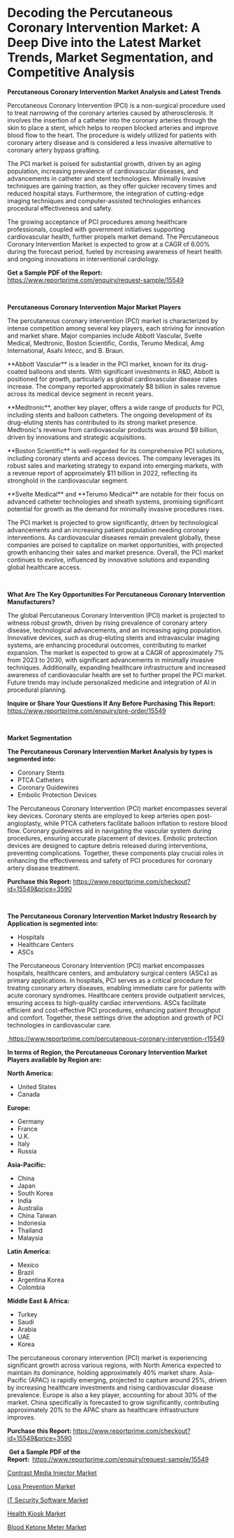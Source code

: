 <p><h1>Decoding the Percutaneous Coronary Intervention Market: A Deep Dive into the Latest Market Trends, Market Segmentation, and Competitive Analysis</h1></p><p><strong>Percutaneous Coronary Intervention Market Analysis and Latest Trends</strong></p>
<p><p>Percutaneous Coronary Intervention (PCI) is a non-surgical procedure used to treat narrowing of the coronary arteries caused by atherosclerosis. It involves the insertion of a catheter into the coronary arteries through the skin to place a stent, which helps to reopen blocked arteries and improve blood flow to the heart. The procedure is widely utilized for patients with coronary artery disease and is considered a less invasive alternative to coronary artery bypass grafting.</p><p>The PCI market is poised for substantial growth, driven by an aging population, increasing prevalence of cardiovascular diseases, and advancements in catheter and stent technologies. Minimally invasive techniques are gaining traction, as they offer quicker recovery times and reduced hospital stays. Furthermore, the integration of cutting-edge imaging techniques and computer-assisted technologies enhances procedural effectiveness and safety.</p><p>The growing acceptance of PCI procedures among healthcare professionals, coupled with government initiatives supporting cardiovascular health, further propels market demand. The Percutaneous Coronary Intervention Market is expected to grow at a CAGR of 6.00% during the forecast period, fueled by increasing awareness of heart health and ongoing innovations in interventional cardiology.</p></p>
<p><strong>Get a Sample PDF of the Report:&nbsp;</strong> <a href="https://www.reportprime.com/enquiry/request-sample/15549?utm_campaign=63&utm_medium=2&utm_source=Github&utm_content=ia&utm_term=05112024&utm_id=percutaneous-coronary-intervention">https://www.reportprime.com/enquiry/request-sample/15549</a></p>
<p>&nbsp;</p>
<p><strong>Percutaneous Coronary Intervention Major Market Players</strong></p>
<p><p>The percutaneous coronary intervention (PCI) market is characterized by intense competition among several key players, each striving for innovation and market share. Major companies include Abbott Vascular, Svelte Medical, Medtronic, Boston Scientific, Cordis, Terumo Medical, Amg International, Asahi Intecc, and B. Braun.</p><p>**Abbott Vascular** is a leader in the PCI market, known for its drug-coated balloons and stents. With significant investments in R&D, Abbott is positioned for growth, particularly as global cardiovascular disease rates increase. The company reported approximately $8 billion in sales revenue across its medical device segment in recent years.</p><p>**Medtronic**, another key player, offers a wide range of products for PCI, including stents and balloon catheters. The ongoing development of its drug-eluting stents has contributed to its strong market presence. Medtronic's revenue from cardiovascular products was around $9 billion, driven by innovations and strategic acquisitions.</p><p>**Boston Scientific** is well-regarded for its comprehensive PCI solutions, including coronary stents and access devices. The company leverages its robust sales and marketing strategy to expand into emerging markets, with a revenue report of approximately $11 billion in 2022, reflecting its stronghold in the cardiovascular segment.</p><p>**Svelte Medical** and **Terumo Medical** are notable for their focus on advanced catheter technologies and sheath systems, promising significant potential for growth as the demand for minimally invasive procedures rises.</p><p>The PCI market is projected to grow significantly, driven by technological advancements and an increasing patient population needing coronary interventions. As cardiovascular diseases remain prevalent globally, these companies are poised to capitalize on market opportunities, with projected growth enhancing their sales and market presence. Overall, the PCI market continues to evolve, influenced by innovative solutions and expanding global healthcare access.</p></p>
<p>&nbsp;</p>
<p><strong>What Are The Key Opportunities For Percutaneous Coronary Intervention Manufacturers?</strong></p>
<p><p>The global Percutaneous Coronary Intervention (PCI) market is projected to witness robust growth, driven by rising prevalence of coronary artery disease, technological advancements, and an increasing aging population. Innovative devices, such as drug-eluting stents and intravascular imaging systems, are enhancing procedural outcomes, contributing to market expansion. The market is expected to grow at a CAGR of approximately 7% from 2023 to 2030, with significant advancements in minimally invasive techniques. Additionally, expanding healthcare infrastructure and increased awareness of cardiovascular health are set to further propel the PCI market. Future trends may include personalized medicine and integration of AI in procedural planning.</p></p>
<p><strong>Inquire or Share Your Questions If Any Before Purchasing This Report:</strong> <a href="https://www.reportprime.com/enquiry/pre-order/15549?utm_campaign=63&utm_medium=2&utm_source=Github&utm_content=ia&utm_term=05112024&utm_id=percutaneous-coronary-intervention">https://www.reportprime.com/enquiry/pre-order/15549</a></p>
<p>&nbsp;</p>
<p><strong>Market Segmentation</strong></p>
<p><strong>The Percutaneous Coronary Intervention Market Analysis by types is segmented into:</strong></p>
<p><ul><li>Coronary Stents</li><li>PTCA Catheters</li><li>Coronary Guidewires</li><li>Embolic Protection Devices</li></ul></p>
<p><p>The Percutaneous Coronary Intervention (PCI) market encompasses several key devices. Coronary stents are employed to keep arteries open post-angioplasty, while PTCA catheters facilitate balloon inflation to restore blood flow. Coronary guidewires aid in navigating the vascular system during procedures, ensuring accurate placement of devices. Embolic protection devices are designed to capture debris released during interventions, preventing complications. Together, these components play crucial roles in enhancing the effectiveness and safety of PCI procedures for coronary artery disease treatment.</p></p>
<p><strong>Purchase this Report:&nbsp;</strong><a href="https://www.reportprime.com/checkout?id=15549&price=3590&utm_campaign=63&utm_medium=2&utm_source=Github&utm_content=ia&utm_term=05112024&utm_id=percutaneous-coronary-intervention">https://www.reportprime.com/checkout?id=15549&price=3590</a></p>
<p>&nbsp;</p>
<p><strong>The Percutaneous Coronary Intervention Market Industry Research by Application is segmented into:</strong></p>
<p><ul><li>Hospitals</li><li>Healthcare Centers</li><li>ASCs</li></ul></p>
<p><p>The Percutaneous Coronary Intervention (PCI) market encompasses hospitals, healthcare centers, and ambulatory surgical centers (ASCs) as primary applications. In hospitals, PCI serves as a critical procedure for treating coronary artery diseases, enabling immediate care for patients with acute coronary syndromes. Healthcare centers provide outpatient services, ensuring access to high-quality cardiac interventions. ASCs facilitate efficient and cost-effective PCI procedures, enhancing patient throughput and comfort. Together, these settings drive the adoption and growth of PCI technologies in cardiovascular care.</p></p>
<p><a href="https://www.reportprime.com/percutaneous-coronary-intervention-r15549?utm_campaign=63&utm_medium=2&utm_source=Github&utm_content=ia&utm_term=05112024&utm_id=percutaneous-coronary-intervention">&nbsp;https://www.reportprime.com/percutaneous-coronary-intervention-r15549</a></p>
<p><strong>In terms of Region, the Percutaneous Coronary Intervention Market Players available by Region are:</strong></p>
<p>
    <p> <strong> North America: </strong>
        <ul>
            <li>United States</li>
            <li>Canada</li>
        </ul>
        </p> 
    <p> <strong> Europe: </strong>
        <ul>
            <li>Germany</li>
            <li>France</li>
            <li>U.K.</li>
            <li>Italy</li>
            <li>Russia</li>
        </ul>
        </p> 
    <p> <strong> Asia-Pacific: </strong>
        <ul>
            <li>China</li>
            <li>Japan</li>
            <li>South Korea</li>
            <li>India</li>
            <li>Australia</li>
            <li>China Taiwan</li>
            <li>Indonesia</li>
            <li>Thailand</li>
            <li>Malaysia</li>
        </ul>
        </p> 
    <p> <strong> Latin America: </strong>
        <ul>
            <li>Mexico</li>
            <li>Brazil</li>
            <li>Argentina Korea</li>
            <li>Colombia</li>
        </ul>
        </p> 
    <p> <strong> Middle East & Africa: </strong>
        <ul>
            <li>Turkey</li>
            <li>Saudi</li>
            <li>Arabia</li>
            <li>UAE</li>
            <li>Korea</li>
        </ul>
    </p>
    </p>
<p><p>The percutaneous coronary intervention (PCI) market is experiencing significant growth across various regions, with North America expected to maintain its dominance, holding approximately 40% market share. Asia-Pacific (APAC) is rapidly emerging, projected to capture around 25%, driven by increasing healthcare investments and rising cardiovascular disease prevalence. Europe is also a key player, accounting for about 30% of the market. China specifically is forecasted to grow significantly, contributing approximately 20% to the APAC share as healthcare infrastructure improves.</p></p>
<p><strong>Purchase this Report: </strong><a href="https://www.reportprime.com/checkout?id=15549&price=3590&utm_campaign=63&utm_medium=2&utm_source=Github&utm_content=ia&utm_term=05112024&utm_id=percutaneous-coronary-intervention">https://www.reportprime.com/checkout?id=15549&price=3590</a></p>
<p>&nbsp;<strong>Get a Sample PDF of the Report:&nbsp;&nbsp;</strong><a href="https://www.reportprime.com/enquiry/request-sample/15549?utm_campaign=63&utm_medium=2&utm_source=Github&utm_content=ia&utm_term=05112024&utm_id=percutaneous-coronary-intervention">https://www.reportprime.com/enquiry/request-sample/15549</a></p>
<p><strong></strong></p>
<p><p><a href="https://issuu.com/reportprime-2/docs/contrast-media-injector-market-size_77ad930f2f039e?utm_campaign=63&utm_medium=2&utm_source=Github&utm_content=ia&utm_term=05112024&utm_id=percutaneous-coronary-intervention">Contrast Media Injector Market</a></p><p><a href="https://github.com/rovj3gerson/Market-Research-Report-List-1/blob/main/loss-prevention-market.md?utm_campaign=63&utm_medium=2&utm_source=Github&utm_content=ia&utm_term=05112024&utm_id=percutaneous-coronary-intervention">Loss Prevention Market</a></p><p><a href="https://github.com/maq4brod/Market-Research-Report-List-1/blob/main/it-security-software-market.md?utm_campaign=63&utm_medium=2&utm_source=Github&utm_content=ia&utm_term=05112024&utm_id=percutaneous-coronary-intervention">IT Security Software Market</a></p><p><a href="https://issuu.com/reportprime-2/docs/health-kiosk-market-size-2030.pptx_8db0b3c9e82309?utm_campaign=63&utm_medium=2&utm_source=Github&utm_content=ia&utm_term=05112024&utm_id=percutaneous-coronary-intervention">Health Kiosk Market</a></p><p><a href="https://issuu.com/reportprime-2/docs/blood-ketone-meter-market-size-2030_cfd782627d32ee?utm_campaign=63&utm_medium=2&utm_source=Github&utm_content=ia&utm_term=05112024&utm_id=percutaneous-coronary-intervention">Blood Ketone Meter Market</a></p></p>